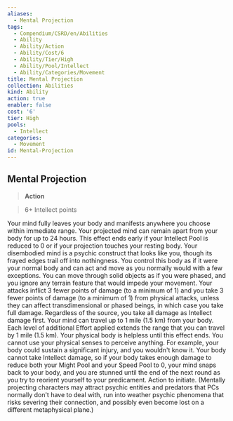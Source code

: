 ```yaml
---
aliases:
  - Mental Projection
tags:
  - Compendium/CSRD/en/Abilities
  - Ability
  - Ability/Action
  - Ability/Cost/6
  - Ability/Tier/High
  - Ability/Pool/Intellect
  - Ability/Categories/Movement
title: Mental Projection
collection: Abilities
kind: Ability
action: true
enabler: false
cost: '6'
tier: High
pools:
  - Intellect
categories:
  - Movement
id: Mental-Projection
---
```

## Mental Projection    
>**Action**    
>6+ Intellect points  
    
Your mind fully leaves your body and manifests anywhere you choose within immediate range. Your projected mind can remain apart from your body for up to 24 hours. This effect ends early if your Intellect Pool is reduced to 0 or if your projection touches your resting body. Your disembodied mind is a psychic construct that looks like you, though its frayed edges trail off into nothingness. You control this body as if it were your normal body and can act and move as you normally would with a few exceptions. You can move through solid objects as if you were phased, and you ignore any terrain feature that would impede your movement. Your attacks inflict 3 fewer points of damage (to a minimum of 1) and you take 3 fewer points of damage (to a minimum of 1) from physical attacks, unless they can affect transdimensional or phased beings, in which case you take full damage. Regardless of the source, you take all damage as Intellect damage first. Your mind can travel up to 1 mile (1.5 km) from your body. Each level of additional Effort applied extends the range that you can travel by 1 mile (1.5 km). Your physical body is helpless until this effect ends. You cannot use your physical senses to perceive anything. For example, your body could sustain a significant injury, and you wouldn't know it. Your body cannot take Intellect damage, so if your body takes enough damage to reduce both your Might Pool and your Speed Pool to 0, your mind snaps back to your body, and you are stunned until the end of the next round as you try to reorient yourself to your predicament. Action to initiate. (Mentally projecting characters may attract psychic entities and predators that PCs normally don't have to deal with, run into weather psychic phenomena that risks severing their connection, and possibly even become lost on a different metaphysical plane.)
